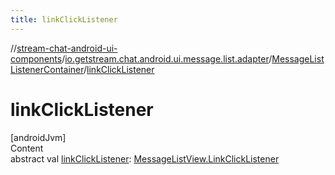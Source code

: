 ```yaml
---
title: linkClickListener
---
```

//[stream-chat-android-ui-components](../../../index.md)/[io.getstream.chat.android.ui.message.list.adapter](../index.md)/[MessageListListenerContainer](index.md)/[linkClickListener](linkClickListener.md)



# linkClickListener  
[androidJvm]  
Content  
abstract val [linkClickListener](linkClickListener.md): [MessageListView.LinkClickListener](../../io.getstream.chat.android.ui.message.list/MessageListView/LinkClickListener/index.md)  



